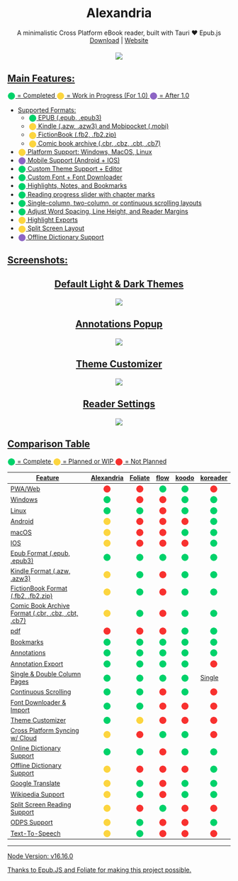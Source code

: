 <h1 align="center">Alexandria</h1>
<div align="center">A minimalistic Cross Platform eBook reader, built with Tauri ❤️ Epub.js</div>
<div align="center"><a href="/">Download</a> | <a href="/">Website</a></div>
<br>

<div align="center"><a href="/"> <img align="center" src="https://github.com/btpf/Alexandria/assets/61168382/6ff644fa-b4bf-4a8b-bc85-c1f44c21b2a3"> </div>


## Main Features:

<img height="18px" width="18px" align="center" src="https://github.com/microsoft/fluentui-emoji/blob/main/assets/Green circle/Flat/green_circle_flat.svg"> = Completed
<img height="18px" width="18px" align="center" src="https://github.com/microsoft/fluentui-emoji/blob/main/assets/Yellow circle/Flat/yellow_circle_flat.svg">  = Work in Progress (For 1.0)
<img height="18px" width="18px" align="center" src="https://github.com/microsoft/fluentui-emoji/blob/main/assets/Purple circle/Flat/purple_circle_flat.svg">  = After 1.0

- Supported Formats:
  - <img height="18px" width="18px" align="center" src="https://github.com/microsoft/fluentui-emoji/blob/main/assets/Green circle/Flat/green_circle_flat.svg"> EPUB (.epub, .epub3)
  - <img height="18px" width="18px" align="center" src="https://github.com/microsoft/fluentui-emoji/blob/main/assets/Yellow circle/Flat/yellow_circle_flat.svg">  Kindle (.azw, .azw3) and Mobipocket (.mobi)
  - <img height="18px" width="18px" align="center" src="https://github.com/microsoft/fluentui-emoji/blob/main/assets/Yellow circle/Flat/yellow_circle_flat.svg">  FictionBook (.fb2, .fb2.zip)
  - <img height="18px" width="18px" align="center" src="https://github.com/microsoft/fluentui-emoji/blob/main/assets/Yellow circle/Flat/yellow_circle_flat.svg">  Comic book archive (.cbr, .cbz, .cbt, .cb7)
- <img height="18px" width="18px" align="center" src="https://github.com/microsoft/fluentui-emoji/blob/main/assets/Yellow circle/Flat/yellow_circle_flat.svg">  Platform Support: Windows, MacOS, Linux
- <img height="18px" width="18px" align="center" src="https://github.com/microsoft/fluentui-emoji/blob/main/assets/Purple circle/Flat/purple_circle_flat.svg">  Mobile Support (Android + IOS)
- <img height="18px" width="18px" align="center" src="https://github.com/microsoft/fluentui-emoji/blob/main/assets/Green circle/Flat/green_circle_flat.svg"> Custom Theme Support + Editor
- <img height="18px" width="18px" align="center" src="https://github.com/microsoft/fluentui-emoji/blob/main/assets/Green circle/Flat/green_circle_flat.svg"> Custom Font + Font Downloader
- <img height="18px" width="18px" align="center" src="https://github.com/microsoft/fluentui-emoji/blob/main/assets/Green circle/Flat/green_circle_flat.svg"> Highlights, Notes, and Bookmarks
- <img height="18px" width="18px" align="center" src="https://github.com/microsoft/fluentui-emoji/blob/main/assets/Green circle/Flat/green_circle_flat.svg"> Reading progress slider with chapter marks
- <img height="18px" width="18px" align="center" src="https://github.com/microsoft/fluentui-emoji/blob/main/assets/Green circle/Flat/green_circle_flat.svg"> Single-column, two-column, or continuous scrolling layouts
- <img height="18px" width="18px" align="center" src="https://github.com/microsoft/fluentui-emoji/blob/main/assets/Green circle/Flat/green_circle_flat.svg"> Adjust Word Spacing, Line Height, and Reader Margins
- <img height="18px" width="18px" align="center" src="https://github.com/microsoft/fluentui-emoji/blob/main/assets/Yellow circle/Flat/yellow_circle_flat.svg">  Highlight Exports
- <img height="18px" width="18px" align="center" src="https://github.com/microsoft/fluentui-emoji/blob/main/assets/Yellow circle/Flat/yellow_circle_flat.svg">  Split Screen Layout
- <img height="18px" width="18px" align="center" src="https://github.com/microsoft/fluentui-emoji/blob/main/assets/Purple circle/Flat/purple_circle_flat.svg">  Offline Dictionary Support

## Screenshots:
<h2 align="center">Default Light & Dark Themes</h2>
<div align="center"><a href="/"> <img align="center" src="https://github.com/btpf/Alexandria/assets/61168382/07cb84b2-0666-46c9-bbf4-e7872d6b508b"> </div>
  
<h2 align="center">Annotations Popup</h2>
<div align="center"><a href="/"> <img align="center" src="https://github.com/btpf/Alexandria/assets/61168382/b8ca5556-ba59-4625-8b77-cbbdca6b24b0"> </div>

<h2 align="center">Theme Customizer</h2>
<div align="center"><a href="/"> <img align="center" src="https://github.com/btpf/Alexandria/assets/61168382/037d9164-431b-417a-aa8f-1db8e90ffc06"> </div>

<h2 align="center">Reader Settings</h2>
<div align="center"><a href="/"> <img align="center" src="https://github.com/btpf/Alexandria/assets/61168382/f2ce3aba-0785-472a-965e-0e2d59a36140"> </div>


## Comparison Table

<img height="18px" width="18px" align="center" src="https://github.com/microsoft/fluentui-emoji/blob/main/assets/Green circle/Flat/green_circle_flat.svg"> = Complete
<img height="18px" width="18px" align="center" src="https://github.com/microsoft/fluentui-emoji/blob/main/assets/Yellow circle/Flat/yellow_circle_flat.svg">  = Planned or WIP
<img height="18px" width="18px" align="center" src="https://github.com/microsoft/fluentui-emoji/raw/main/assets/Red circle/Flat/red_circle_flat.svg"> = Not Planned

| **Feature**                                        | **Alexandria**  | **Foliate**     | **flow** | **koodo**      | **koreader**        |
| -------------------------------------------------- | --------------- | --------------- | --------------- | -------------- | ------------------- |
| PWA/Web                                            | <div align="center"><img height="18px" width="18px" align="center" src="https://github.com/microsoft/fluentui-emoji/raw/main/assets/Red circle/Flat/red_circle_flat.svg"></div>    | <div align="center"><img height="18px" width="18px" align="center" src="https://github.com/microsoft/fluentui-emoji/raw/main/assets/Red circle/Flat/red_circle_flat.svg"></div>    | <div align="center"><img height="18px" width="18px" align="center" src="https://github.com/microsoft/fluentui-emoji/blob/main/assets/Green circle/Flat/green_circle_flat.svg"></div>  | <div align="center"><img height="18px" width="18px" align="center" src="https://github.com/microsoft/fluentui-emoji/blob/main/assets/Green circle/Flat/green_circle_flat.svg"></div> | <div align="center"><img height="18px" width="18px" align="center" src="https://github.com/microsoft/fluentui-emoji/raw/main/assets/Red circle/Flat/red_circle_flat.svg"></div>        |
| Windows                                            | <div align="center"><img height="18px" width="18px" align="center" src="https://github.com/microsoft/fluentui-emoji/blob/main/assets/Green circle/Flat/green_circle_flat.svg"></div>  | <div align="center"><img height="18px" width="18px" align="center" src="https://github.com/microsoft/fluentui-emoji/raw/main/assets/Red circle/Flat/red_circle_flat.svg"></div>    | <div align="center"><img height="18px" width="18px" align="center" src="https://github.com/microsoft/fluentui-emoji/raw/main/assets/Red circle/Flat/red_circle_flat.svg"></div>    | <div align="center"><img height="18px" width="18px" align="center" src="https://github.com/microsoft/fluentui-emoji/blob/main/assets/Green circle/Flat/green_circle_flat.svg"></div> | <div align="center"><img height="18px" width="18px" align="center" src="https://github.com/microsoft/fluentui-emoji/blob/main/assets/Green circle/Flat/green_circle_flat.svg"></div>      |
| Linux                                              | <div align="center"><img height="18px" width="18px" align="center" src="https://github.com/microsoft/fluentui-emoji/blob/main/assets/Green circle/Flat/green_circle_flat.svg"></div>  | <div align="center"><img height="18px" width="18px" align="center" src="https://github.com/microsoft/fluentui-emoji/blob/main/assets/Green circle/Flat/green_circle_flat.svg"></div>  | <div align="center"><img height="18px" width="18px" align="center" src="https://github.com/microsoft/fluentui-emoji/raw/main/assets/Red circle/Flat/red_circle_flat.svg"></div>    | <div align="center"><img height="18px" width="18px" align="center" src="https://github.com/microsoft/fluentui-emoji/blob/main/assets/Green circle/Flat/green_circle_flat.svg"></div> | <div align="center"><img height="18px" width="18px" align="center" src="https://github.com/microsoft/fluentui-emoji/blob/main/assets/Green circle/Flat/green_circle_flat.svg"></div>      |
| Android                                            | <div align="center"><img height="18px" width="18px" align="center" src="https://github.com/microsoft/fluentui-emoji/blob/main/assets/Yellow circle/Flat/yellow_circle_flat.svg"></div>  | <div align="center"><img height="18px" width="18px" align="center" src="https://github.com/microsoft/fluentui-emoji/raw/main/assets/Red circle/Flat/red_circle_flat.svg"></div>    | <div align="center"><img height="18px" width="18px" align="center" src="https://github.com/microsoft/fluentui-emoji/raw/main/assets/Red circle/Flat/red_circle_flat.svg"></div>    | <div align="center"><img height="18px" width="18px" align="center" src="https://github.com/microsoft/fluentui-emoji/raw/main/assets/Red circle/Flat/red_circle_flat.svg"></div>   | <div align="center"><img height="18px" width="18px" align="center" src="https://github.com/microsoft/fluentui-emoji/blob/main/assets/Green circle/Flat/green_circle_flat.svg"></div>      |
| macOS                                              | <div align="center"><img height="18px" width="18px" align="center" src="https://github.com/microsoft/fluentui-emoji/blob/main/assets/Yellow circle/Flat/yellow_circle_flat.svg"></div>  | <div align="center"><img height="18px" width="18px" align="center" src="https://github.com/microsoft/fluentui-emoji/raw/main/assets/Red circle/Flat/red_circle_flat.svg"></div>    | <div align="center"><img height="18px" width="18px" align="center" src="https://github.com/microsoft/fluentui-emoji/raw/main/assets/Red circle/Flat/red_circle_flat.svg"></div>    | <div align="center"><img height="18px" width="18px" align="center" src="https://github.com/microsoft/fluentui-emoji/blob/main/assets/Green circle/Flat/green_circle_flat.svg"></div> | <div align="center"><img height="18px" width="18px" align="center" src="https://github.com/microsoft/fluentui-emoji/blob/main/assets/Green circle/Flat/green_circle_flat.svg"></div>      |
| IOS                                                | <div align="center"><img height="18px" width="18px" align="center" src="https://github.com/microsoft/fluentui-emoji/blob/main/assets/Yellow circle/Flat/yellow_circle_flat.svg"></div>  | <div align="center"><img height="18px" width="18px" align="center" src="https://github.com/microsoft/fluentui-emoji/raw/main/assets/Red circle/Flat/red_circle_flat.svg"></div>    | <div align="center"><img height="18px" width="18px" align="center" src="https://github.com/microsoft/fluentui-emoji/raw/main/assets/Red circle/Flat/red_circle_flat.svg"></div>    | <div align="center"><img height="18px" width="18px" align="center" src="https://github.com/microsoft/fluentui-emoji/raw/main/assets/Red circle/Flat/red_circle_flat.svg"></div>   | <div align="center"><img height="18px" width="18px" align="center" src="https://github.com/microsoft/fluentui-emoji/blob/main/assets/Green circle/Flat/green_circle_flat.svg"></div>      |
| Epub Format (.epub, .epub3)                        | <div align="center"><img height="18px" width="18px" align="center" src="https://github.com/microsoft/fluentui-emoji/blob/main/assets/Green circle/Flat/green_circle_flat.svg"></div>  | <div align="center"><img height="18px" width="18px" align="center" src="https://github.com/microsoft/fluentui-emoji/blob/main/assets/Green circle/Flat/green_circle_flat.svg"></div>  | <div align="center"><img height="18px" width="18px" align="center" src="https://github.com/microsoft/fluentui-emoji/blob/main/assets/Green circle/Flat/green_circle_flat.svg"></div>  | <div align="center"><img height="18px" width="18px" align="center" src="https://github.com/microsoft/fluentui-emoji/blob/main/assets/Green circle/Flat/green_circle_flat.svg"></div> | <div align="center"><img height="18px" width="18px" align="center" src="https://github.com/microsoft/fluentui-emoji/blob/main/assets/Green circle/Flat/green_circle_flat.svg"></div>      |
| Kindle Format (.azw, .azw3)                        | <div align="center"><img height="18px" width="18px" align="center" src="https://github.com/microsoft/fluentui-emoji/blob/main/assets/Yellow circle/Flat/yellow_circle_flat.svg"></div>  | <div align="center"><img height="18px" width="18px" align="center" src="https://github.com/microsoft/fluentui-emoji/blob/main/assets/Green circle/Flat/green_circle_flat.svg"></div>  | <div align="center"><img height="18px" width="18px" align="center" src="https://github.com/microsoft/fluentui-emoji/raw/main/assets/Red circle/Flat/red_circle_flat.svg"></div>    | <div align="center"><img height="18px" width="18px" align="center" src="https://github.com/microsoft/fluentui-emoji/blob/main/assets/Green circle/Flat/green_circle_flat.svg"></div> | <div align="center"><img height="18px" width="18px" align="center" src="https://github.com/microsoft/fluentui-emoji/blob/main/assets/Green circle/Flat/green_circle_flat.svg"></div>      |
| FictionBook Format (.fb2, .fb2.zip)                | <div align="center"><img height="18px" width="18px" align="center" src="https://github.com/microsoft/fluentui-emoji/blob/main/assets/Yellow circle/Flat/yellow_circle_flat.svg"></div>  | <div align="center"><img height="18px" width="18px" align="center" src="https://github.com/microsoft/fluentui-emoji/blob/main/assets/Green circle/Flat/green_circle_flat.svg"></div>  | <div align="center"><img height="18px" width="18px" align="center" src="https://github.com/microsoft/fluentui-emoji/raw/main/assets/Red circle/Flat/red_circle_flat.svg"></div>    | <div align="center"><img height="18px" width="18px" align="center" src="https://github.com/microsoft/fluentui-emoji/blob/main/assets/Green circle/Flat/green_circle_flat.svg"></div> | <div align="center"><img height="18px" width="18px" align="center" src="https://github.com/microsoft/fluentui-emoji/blob/main/assets/Green circle/Flat/green_circle_flat.svg"></div>      |
| Comic Book Archive Format (.cbr, .cbz, .cbt, .cb7) | <div align="center"><img height="18px" width="18px" align="center" src="https://github.com/microsoft/fluentui-emoji/blob/main/assets/Yellow circle/Flat/yellow_circle_flat.svg"></div>  | <div align="center"><img height="18px" width="18px" align="center" src="https://github.com/microsoft/fluentui-emoji/blob/main/assets/Green circle/Flat/green_circle_flat.svg"></div>  | <div align="center"><img height="18px" width="18px" align="center" src="https://github.com/microsoft/fluentui-emoji/raw/main/assets/Red circle/Flat/red_circle_flat.svg"></div>    | <div align="center"><img height="18px" width="18px" align="center" src="https://github.com/microsoft/fluentui-emoji/blob/main/assets/Green circle/Flat/green_circle_flat.svg"></div> | <div align="center"><img height="18px" width="18px" align="center" src="https://github.com/microsoft/fluentui-emoji/blob/main/assets/Green circle/Flat/green_circle_flat.svg"></div>      |
| pdf                                                | <div align="center"><img height="18px" width="18px" align="center" src="https://github.com/microsoft/fluentui-emoji/raw/main/assets/Red circle/Flat/red_circle_flat.svg"></div>    | <div align="center"><img height="18px" width="18px" align="center" src="https://github.com/microsoft/fluentui-emoji/raw/main/assets/Red circle/Flat/red_circle_flat.svg"></div>    | <div align="center"><img height="18px" width="18px" align="center" src="https://github.com/microsoft/fluentui-emoji/raw/main/assets/Red circle/Flat/red_circle_flat.svg"></div>    | <div align="center"><img height="18px" width="18px" align="center" src="https://github.com/microsoft/fluentui-emoji/blob/main/assets/Green circle/Flat/green_circle_flat.svg"></div> | <div align="center"><img height="18px" width="18px" align="center" src="https://github.com/microsoft/fluentui-emoji/blob/main/assets/Green circle/Flat/green_circle_flat.svg"></div>      |
| Bookmarks                                          | <div align="center"><img height="18px" width="18px" align="center" src="https://github.com/microsoft/fluentui-emoji/blob/main/assets/Green circle/Flat/green_circle_flat.svg"></div>  | <div align="center"><img height="18px" width="18px" align="center" src="https://github.com/microsoft/fluentui-emoji/blob/main/assets/Green circle/Flat/green_circle_flat.svg"></div>  | <div align="center"><img height="18px" width="18px" align="center" src="https://github.com/microsoft/fluentui-emoji/blob/main/assets/Green circle/Flat/green_circle_flat.svg"></div>  | <div align="center"><img height="18px" width="18px" align="center" src="https://github.com/microsoft/fluentui-emoji/blob/main/assets/Green circle/Flat/green_circle_flat.svg"></div> | <div align="center"><img height="18px" width="18px" align="center" src="https://github.com/microsoft/fluentui-emoji/blob/main/assets/Green circle/Flat/green_circle_flat.svg"></div>      |
| Annotations                                        | <div align="center"><img height="18px" width="18px" align="center" src="https://github.com/microsoft/fluentui-emoji/blob/main/assets/Green circle/Flat/green_circle_flat.svg"></div>  | <div align="center"><img height="18px" width="18px" align="center" src="https://github.com/microsoft/fluentui-emoji/blob/main/assets/Green circle/Flat/green_circle_flat.svg"></div>  | <div align="center"><img height="18px" width="18px" align="center" src="https://github.com/microsoft/fluentui-emoji/blob/main/assets/Green circle/Flat/green_circle_flat.svg"></div>  | <div align="center"><img height="18px" width="18px" align="center" src="https://github.com/microsoft/fluentui-emoji/blob/main/assets/Green circle/Flat/green_circle_flat.svg"></div> | <div align="center"><img height="18px" width="18px" align="center" src="https://github.com/microsoft/fluentui-emoji/blob/main/assets/Green circle/Flat/green_circle_flat.svg"></div>      |
| Annotation Export                                  | <div align="center"><img height="18px" width="18px" align="center" src="https://github.com/microsoft/fluentui-emoji/blob/main/assets/Green circle/Flat/green_circle_flat.svg"></div>  | <div align="center"><img height="18px" width="18px" align="center" src="https://github.com/microsoft/fluentui-emoji/blob/main/assets/Green circle/Flat/green_circle_flat.svg"></div>  | <div align="center"><img height="18px" width="18px" align="center" src="https://github.com/microsoft/fluentui-emoji/blob/main/assets/Green circle/Flat/green_circle_flat.svg"></div>  | <div align="center"><img height="18px" width="18px" align="center" src="https://github.com/microsoft/fluentui-emoji/blob/main/assets/Green circle/Flat/green_circle_flat.svg"></div> | <div align="center"><img height="18px" width="18px" align="center" src="https://github.com/microsoft/fluentui-emoji/raw/main/assets/Red circle/Flat/red_circle_flat.svg"></div>        |
| Single & Double Column Pages                       | <div align="center"><img height="18px" width="18px" align="center" src="https://github.com/microsoft/fluentui-emoji/blob/main/assets/Green circle/Flat/green_circle_flat.svg"></div>  | <div align="center"><img height="18px" width="18px" align="center" src="https://github.com/microsoft/fluentui-emoji/blob/main/assets/Green circle/Flat/green_circle_flat.svg"></div>  | <div align="center"><img height="18px" width="18px" align="center" src="https://github.com/microsoft/fluentui-emoji/blob/main/assets/Green circle/Flat/green_circle_flat.svg"></div>  | <div align="center"><img height="18px" width="18px" align="center" src="https://github.com/microsoft/fluentui-emoji/blob/main/assets/Green circle/Flat/green_circle_flat.svg"></div> | Single |
| Continuous Scrolling                               | <div align="center"><img height="18px" width="18px" align="center" src="https://github.com/microsoft/fluentui-emoji/blob/main/assets/Green circle/Flat/green_circle_flat.svg"></div>  | <div align="center"><img height="18px" width="18px" align="center" src="https://github.com/microsoft/fluentui-emoji/blob/main/assets/Green circle/Flat/green_circle_flat.svg"></div>  | <div align="center"><img height="18px" width="18px" align="center" src="https://github.com/microsoft/fluentui-emoji/raw/main/assets/Red circle/Flat/red_circle_flat.svg"></div>    | <div align="center"><img height="18px" width="18px" align="center" src="https://github.com/microsoft/fluentui-emoji/blob/main/assets/Green circle/Flat/green_circle_flat.svg"></div> | <div align="center"><img height="18px" width="18px" align="center" src="https://github.com/microsoft/fluentui-emoji/raw/main/assets/Red circle/Flat/red_circle_flat.svg"></div>        |
| Font Downloader & Import                           | <div align="center"><img height="18px" width="18px" align="center" src="https://github.com/microsoft/fluentui-emoji/blob/main/assets/Green circle/Flat/green_circle_flat.svg"></div>  | <div align="center"><img height="18px" width="18px" align="center" src="https://github.com/microsoft/fluentui-emoji/blob/main/assets/Green circle/Flat/green_circle_flat.svg"></div>  | <div align="center"><img height="18px" width="18px" align="center" src="https://github.com/microsoft/fluentui-emoji/raw/main/assets/Red circle/Flat/red_circle_flat.svg"></div>    | <div align="center"><img height="18px" width="18px" align="center" src="https://github.com/microsoft/fluentui-emoji/raw/main/assets/Red circle/Flat/red_circle_flat.svg"></div>   | <div align="center"><img height="18px" width="18px" align="center" src="https://github.com/microsoft/fluentui-emoji/raw/main/assets/Red circle/Flat/red_circle_flat.svg"></div>        |
| Theme Customizer                                   | <div align="center"><img height="18px" width="18px" align="center" src="https://github.com/microsoft/fluentui-emoji/blob/main/assets/Green circle/Flat/green_circle_flat.svg"></div>  | <div align="center"><img height="18px" width="18px" align="center" src="https://github.com/microsoft/fluentui-emoji/blob/main/assets/Yellow circle/Flat/yellow_circle_flat.svg"></div>  | <div align="center"><img height="18px" width="18px" align="center" src="https://github.com/microsoft/fluentui-emoji/raw/main/assets/Red circle/Flat/red_circle_flat.svg"></div>    | <div align="center"><img height="18px" width="18px" align="center" src="https://github.com/microsoft/fluentui-emoji/raw/main/assets/Red circle/Flat/red_circle_flat.svg"></div>   | <div align="center"><img height="18px" width="18px" align="center" src="https://github.com/microsoft/fluentui-emoji/raw/main/assets/Red circle/Flat/red_circle_flat.svg"></div>        |
| Cross Platform Syncing w/ Cloud                    | <div align="center"><img height="18px" width="18px" align="center" src="https://github.com/microsoft/fluentui-emoji/blob/main/assets/Yellow circle/Flat/yellow_circle_flat.svg"></div>  | <div align="center"><img height="18px" width="18px" align="center" src="https://github.com/microsoft/fluentui-emoji/raw/main/assets/Red circle/Flat/red_circle_flat.svg"></div>    | <div align="center"><img height="18px" width="18px" align="center" src="https://github.com/microsoft/fluentui-emoji/blob/main/assets/Green circle/Flat/green_circle_flat.svg"></div>  | <div align="center"><img height="18px" width="18px" align="center" src="https://github.com/microsoft/fluentui-emoji/blob/main/assets/Green circle/Flat/green_circle_flat.svg"></div> | <div align="center"><img height="18px" width="18px" align="center" src="https://github.com/microsoft/fluentui-emoji/raw/main/assets/Red circle/Flat/red_circle_flat.svg"></div>        |
| Online Dictionary Support                          | <div align="center"><img height="18px" width="18px" align="center" src="https://github.com/microsoft/fluentui-emoji/blob/main/assets/Green circle/Flat/green_circle_flat.svg"></div>  | <div align="center"><img height="18px" width="18px" align="center" src="https://github.com/microsoft/fluentui-emoji/blob/main/assets/Green circle/Flat/green_circle_flat.svg"></div>  | <div align="center"><img height="18px" width="18px" align="center" src="https://github.com/microsoft/fluentui-emoji/raw/main/assets/Red circle/Flat/red_circle_flat.svg"></div>    | <div align="center"><img height="18px" width="18px" align="center" src="https://github.com/microsoft/fluentui-emoji/blob/main/assets/Green circle/Flat/green_circle_flat.svg"></div> | <div align="center"><img height="18px" width="18px" align="center" src="https://github.com/microsoft/fluentui-emoji/blob/main/assets/Green circle/Flat/green_circle_flat.svg"></div>      |
| Offline Dictionary Support                         | <div align="center"><img height="18px" width="18px" align="center" src="https://github.com/microsoft/fluentui-emoji/blob/main/assets/Yellow circle/Flat/yellow_circle_flat.svg"></div>  | <div align="center"><img height="18px" width="18px" align="center" src="https://github.com/microsoft/fluentui-emoji/raw/main/assets/Red circle/Flat/red_circle_flat.svg"></div>    | <div align="center"><img height="18px" width="18px" align="center" src="https://github.com/microsoft/fluentui-emoji/raw/main/assets/Red circle/Flat/red_circle_flat.svg"></div>    | <div align="center"><img height="18px" width="18px" align="center" src="https://github.com/microsoft/fluentui-emoji/raw/main/assets/Red circle/Flat/red_circle_flat.svg"></div>   | <div align="center"><img height="18px" width="18px" align="center" src="https://github.com/microsoft/fluentui-emoji/blob/main/assets/Green circle/Flat/green_circle_flat.svg"></div>      |
| Google Translate                                   | <div align="center"><img height="18px" width="18px" align="center" src="https://github.com/microsoft/fluentui-emoji/blob/main/assets/Yellow circle/Flat/yellow_circle_flat.svg"></div>  | <div align="center"><img height="18px" width="18px" align="center" src="https://github.com/microsoft/fluentui-emoji/blob/main/assets/Green circle/Flat/green_circle_flat.svg"></div>  | <div align="center"><img height="18px" width="18px" align="center" src="https://github.com/microsoft/fluentui-emoji/raw/main/assets/Red circle/Flat/red_circle_flat.svg"></div>    | <div align="center"><img height="18px" width="18px" align="center" src="https://github.com/microsoft/fluentui-emoji/blob/main/assets/Green circle/Flat/green_circle_flat.svg"></div> | <div align="center"><img height="18px" width="18px" align="center" src="https://github.com/microsoft/fluentui-emoji/blob/main/assets/Green circle/Flat/green_circle_flat.svg"></div>      |
| Wikipedia Support                                  | <div align="center"><img height="18px" width="18px" align="center" src="https://github.com/microsoft/fluentui-emoji/blob/main/assets/Yellow circle/Flat/yellow_circle_flat.svg"></div>  | <div align="center"><img height="18px" width="18px" align="center" src="https://github.com/microsoft/fluentui-emoji/blob/main/assets/Green circle/Flat/green_circle_flat.svg"></div>  | <div align="center"><img height="18px" width="18px" align="center" src="https://github.com/microsoft/fluentui-emoji/raw/main/assets/Red circle/Flat/red_circle_flat.svg"></div>    | <div align="center"><img height="18px" width="18px" align="center" src="https://github.com/microsoft/fluentui-emoji/blob/main/assets/Green circle/Flat/green_circle_flat.svg"></div> | <div align="center"><img height="18px" width="18px" align="center" src="https://github.com/microsoft/fluentui-emoji/blob/main/assets/Green circle/Flat/green_circle_flat.svg"></div>      |
| Split Screen Reading Support                       | <div align="center"><img height="18px" width="18px" align="center" src="https://github.com/microsoft/fluentui-emoji/blob/main/assets/Yellow circle/Flat/yellow_circle_flat.svg"></div>  | <div align="center"><img height="18px" width="18px" align="center" src="https://github.com/microsoft/fluentui-emoji/raw/main/assets/Red circle/Flat/red_circle_flat.svg"></div>    | <div align="center"><img height="18px" width="18px" align="center" src="https://github.com/microsoft/fluentui-emoji/blob/main/assets/Green circle/Flat/green_circle_flat.svg"></div>  | <div align="center"><img height="18px" width="18px" align="center" src="https://github.com/microsoft/fluentui-emoji/raw/main/assets/Red circle/Flat/red_circle_flat.svg"></div>   | <div align="center"><img height="18px" width="18px" align="center" src="https://github.com/microsoft/fluentui-emoji/raw/main/assets/Red circle/Flat/red_circle_flat.svg"></div>        |
| ODPS Support                                       | <div align="center"><img height="18px" width="18px" align="center" src="https://github.com/microsoft/fluentui-emoji/blob/main/assets/Yellow circle/Flat/yellow_circle_flat.svg"></div>  | <div align="center"><img height="18px" width="18px" align="center" src="https://github.com/microsoft/fluentui-emoji/blob/main/assets/Green circle/Flat/green_circle_flat.svg"></div>  | <div align="center"><img height="18px" width="18px" align="center" src="https://github.com/microsoft/fluentui-emoji/raw/main/assets/Red circle/Flat/red_circle_flat.svg"></div>    | <div align="center"><img height="18px" width="18px" align="center" src="https://github.com/microsoft/fluentui-emoji/raw/main/assets/Red circle/Flat/red_circle_flat.svg"></div>   | <div align="center"><img height="18px" width="18px" align="center" src="https://github.com/microsoft/fluentui-emoji/blob/main/assets/Green circle/Flat/green_circle_flat.svg"></div>      |
| Text-To-Speech                                     | <div align="center"><img height="18px" width="18px" align="center" src="https://github.com/microsoft/fluentui-emoji/blob/main/assets/Yellow circle/Flat/yellow_circle_flat.svg"></div>  | <div align="center"><img height="18px" width="18px" align="center" src="https://github.com/microsoft/fluentui-emoji/blob/main/assets/Green circle/Flat/green_circle_flat.svg"></div>  | <div align="center"><img height="18px" width="18px" align="center" src="https://github.com/microsoft/fluentui-emoji/raw/main/assets/Red circle/Flat/red_circle_flat.svg"></div>    | <div align="center"><img height="18px" width="18px" align="center" src="https://github.com/microsoft/fluentui-emoji/raw/main/assets/Red circle/Flat/red_circle_flat.svg"></div>   | <div align="center"><img height="18px" width="18px" align="center" src="https://github.com/microsoft/fluentui-emoji/raw/main/assets/Red circle/Flat/red_circle_flat.svg"></div>        |

---
Node Version: v16.16.0

Thanks to Epub.JS and Foliate for making this project possible. 

